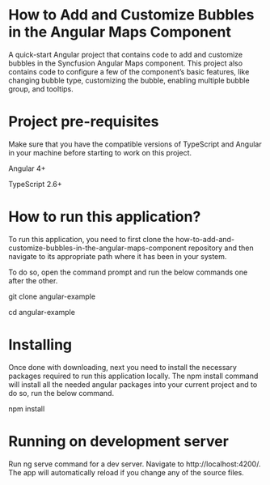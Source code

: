 # How to Add and Customize Bubbles in the Angular Maps Component

A quick-start Angular project that contains code to add and customize bubbles in the Syncfusion Angular Maps component. This project also contains code to configure a few of the component’s basic features, like changing bubble type, customizing the bubble, enabling multiple bubble group, and tooltips.

# Project pre-requisites

Make sure that you have the compatible versions of TypeScript and Angular in your machine before starting to work on this project.

Angular 4+

TypeScript 2.6+

# How to run this application?

To run this application, you need to first clone the how-to-add-and-customize-bubbles-in-the-angular-maps-component repository and then navigate to its appropriate path where it has been in your system.

To do so, open the command prompt and run the below commands one after the other.

git clone angular-example

cd angular-example

# Installing

Once done with downloading, next you need to install the necessary packages required to run this application locally. The npm install command will install all the needed angular packages into your current project and to do so, run the below command.

npm install

# Running on development server

Run ng serve command for a dev server. Navigate to http://localhost:4200/. The app will automatically reload if you change any of the source files.


